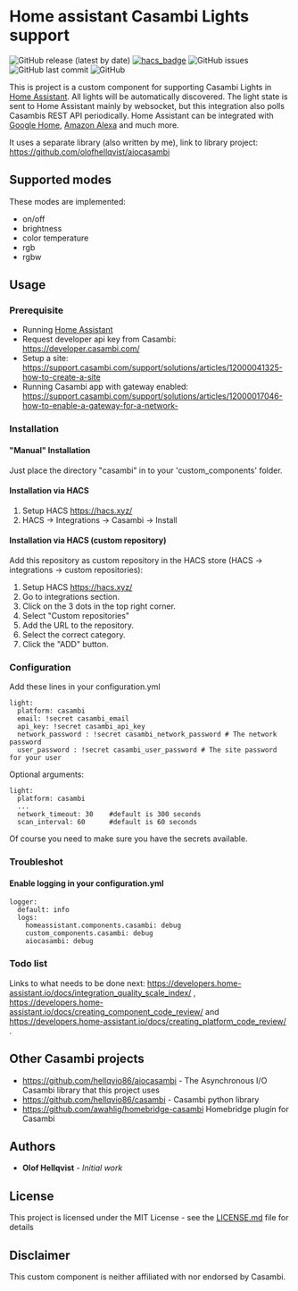 # Home assistant Casambi Lights support
![GitHub release (latest by date)](https://img.shields.io/github/v/release/hellqvio86/home_assistant_casambi) [![hacs_badge](https://img.shields.io/badge/HACS-orange.svg)](https://github.com/custom-components/hacs) ![GitHub issues](https://img.shields.io/github/issues-raw/hellqvio86/home_assistant_casambi) ![GitHub last commit](https://img.shields.io/github/last-commit/hellqvio86/aiocasambi) ![GitHub](https://img.shields.io/github/license/hellqvio86/home_assistant_casambi)

This is project is a custom component for supporting Casambi Lights in [Home Assistant](https://www.home-assistant.io/). All lights will be automatically discovered. The light state is sent to Home Assistant mainly by websocket, but this integration also polls Casambis REST API periodically. Home Assistant can be integrated with [Google Home](https://www.home-assistant.io/integrations/google_assistant/), [Amazon Alexa](https://www.home-assistant.io/integrations/alexa/) and much more.

It uses a separate library (also written by me), link to library project:
https://github.com/olofhellqvist/aiocasambi

## Supported modes
These modes are implemented:

* on/off
* brightness
* color temperature
* rgb
* rgbw

## Usage

### Prerequisite
* Running [Home Assistant](https://www.home-assistant.io/)
* Request developer api key from Casambi: https://developer.casambi.com/
* Setup a site: https://support.casambi.com/support/solutions/articles/12000041325-how-to-create-a-site
* Running Casambi app with gateway enabled: https://support.casambi.com/support/solutions/articles/12000017046-how-to-enable-a-gateway-for-a-network-

### Installation

#### "Manual" Installation
Just place the directory "casambi" in to your 'custom_components' folder.

#### Installation via HACS
1. Setup HACS https://hacs.xyz/
2. HACS -> Integrations -> Casambi -> Install

#### Installation via HACS (custom repository)
Add this repository as custom repository in the HACS store (HACS -> integrations -> custom repositories):

1. Setup HACS https://hacs.xyz/
2. Go to integrations section.
3. Click on the 3 dots in the top right corner.
4. Select "Custom repositories"
5. Add the URL to the repository.
6. Select the correct category.
7. Click the "ADD" button.

### Configuration
Add these lines in your configuration.yml

```
light:
  platform: casambi
  email: !secret casambi_email
  api_key: !secret casambi_api_key
  network_password : !secret casambi_network_password # The network password
  user_password : !secret casambi_user_password # The site password for your user
```

Optional arguments:
```
light:
  platform: casambi
  ...
  network_timeout: 30    #default is 300 seconds
  scan_interval: 60      #default is 60 seconds
```

Of course you need to make sure you have the secrets available.

### Troubleshot
#### Enable logging in your configuration.yml
```
logger:
  default: info
  logs:
    homeassistant.components.casambi: debug
    custom_components.casambi: debug
    aiocasambi: debug
```

### Todo list
Links to what needs to be done next: https://developers.home-assistant.io/docs/integration_quality_scale_index/ , https://developers.home-assistant.io/docs/creating_component_code_review/ and https://developers.home-assistant.io/docs/creating_platform_code_review/ .

## Other Casambi projects
* https://github.com/hellqvio86/aiocasambi - The Asynchronous I/O Casambi library that this project uses
* https://github.com/hellqvio86/casambi - Casambi python library
* https://github.com/awahlig/homebridge-casambi Homebridge plugin for Casambi

## Authors

* **Olof Hellqvist** - *Initial work*

## License

This project is licensed under the MIT License - see the [LICENSE.md](LICENSE.md) file for details

## Disclaimer
This custom component is neither affiliated with nor endorsed by Casambi.
